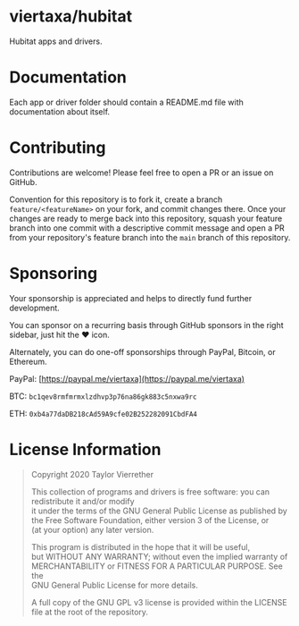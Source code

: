 # viertaxa/hubitat
Hubitat apps and drivers.

# Documentation

Each app or driver folder should contain a README.md file with documentation about itself.

# Contributing

Contributions are welcome! Please feel free to open a PR or an issue on GitHub.

Convention for this repository is to fork it, create a branch `feature/<featureName>` on your fork, and commit changes there. Once your changes are ready to merge back into this repository, squash your feature branch into one commit with a descriptive commit message and open a PR from your repository's feature branch into the `main` branch of this repository.

# Sponsoring

Your sponsorship is appreciated and helps to directly fund further development.

You can sponsor on a recurring basis through GitHub sponsors in the right sidebar, just hit the :heart: icon.

Alternately, you can do one-off sponsorships through PayPal, Bitcoin, or Ethereum.

PayPal: [https://paypal.me/viertaxa](https://paypal.me/viertaxa)

BTC: `bc1qev8rmfmrmxlzdhvp3p76na86gk883c5nxwa9rc`

ETH: `0xb4a77daDB218cAd59A9cfe02B252282091CbdFA4`

# License Information

> Copyright 2020 Taylor Vierrether
> 
> This collection of programs and drivers is free software: you can redistribute it and/or modify  
> it under the terms of the GNU General Public License as published by  
> the Free Software Foundation, either version 3 of the License, or  
> (at your option) any later version.  
> 
> This program is distributed in the hope that it will be useful,  
> but WITHOUT ANY WARRANTY; without even the implied warranty of  
> MERCHANTABILITY or FITNESS FOR A PARTICULAR PURPOSE.  See the  
> GNU General Public License for more details.  
> 
> A full copy of the GNU GPL v3 license is provided within the LICENSE file at the root of the repository.
